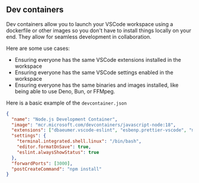 ## Dev containers

Dev containers allow you to launch your VSCode workspace using a dockerfile or other images so you don't have to install things locally on your end. They allow for seamless development in collaboration. 

Here are some use cases:

- Ensuring everyone has the same VSCode extensions installed in the workspace
- Ensuring everyone has the same VSCode settings enabled in the workspace
- Ensuring everyone has the same binaries and images installed, like being able to use Deno, Bun, or FFMpeg.

Here is a basic example of the `devcontainer.json`

```json
{
  "name": "Node.js Development Container",
  "image": "mcr.microsoft.com/devcontainers/javascript-node:18",
  "extensions": ["dbaeumer.vscode-eslint", "esbenp.prettier-vscode", "ms-vscode.js-debug-nodejs"],
  "settings": {
    "terminal.integrated.shell.linux": "/bin/bash",
    "editor.formatOnSave": true,
    "eslint.alwaysShowStatus": true
  },
  "forwardPorts": [3000],
  "postCreateCommand": "npm install"
}
```